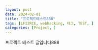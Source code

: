 ```yaml
---
layout: post
date: 2024-02-01
title: "프로젝트테스트888"
tags: [LFI2RCE, webhacking, 태그, TEST, ]
categories: [Project, ]
---
```



프로젝트 테스트 글입니다888

